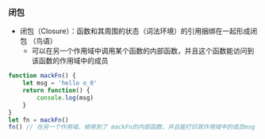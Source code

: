 ### 闭包
* 闭包（Closure）：函数和其周围的状态（词法环境）的引用捆绑在一起形成闭包 （鸟语）
  * 可以在另一个作用域中调用某个函数的内部函数，并且这个函数能访问到该函数的作用域中的成员
``` js
function mackFn() {
    let msg = 'hello o_0'
    return function() {
        console.log(msg)
    }
}
let fn = mackFn() 
fn() // 在另一个作用域，掉用到了 mackFn的内部函数，并且能打印其作用域中的成员msg
```